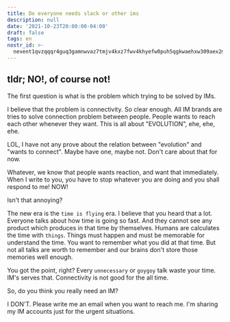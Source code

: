 ```yaml
---
title: Do everyone needs slack or other ims
description: null
date: '2021-10-23T20:00:00-04:00'
draft: false
tags: en
nostr_id: >-
  nevent1qvzqqqr4guq3gamnwvaz7tmjv4kxz7fwv4khyefw0puh5qgkwaehxw309aex2mrp0yhxummnw3ezucnpdejqqgxvd6xak0k3d3cndud9nxy0xuspc7gg8uvttdqyu3ukjzlztaax2y5ee7xq
---
```



tldr; NO!, of course not!
---

The first question is what is the problem which trying to be solved by IMs.

I believe that the problem is connectivity. So clear enough. All IM brands are tries to solve connection problem between people. People wants to reach each other whenever they want. This is all about "EVOLUTION", ehe, ehe, ehe.
<!--more-->
LOL, I have not any prove about the relation between "evolution" and "wants to connect". Maybe have one, maybe not. Don't care about that for now. 

Whatever, we know that people wants reaction, and want that immediately. When I write to you, you have to stop whatever you are doing and you shall respond to me! NOW!

Isn't that annoying?

The new era is the `time is flying` era. I believe that you heard that a lot. Everyone talks about how time is  going so fast. And they cannot see any product which produces in that time by themselves. Humans are calculates the time with `things`. Things must happen and must be memorable for understand the time. You want to remember what you did at that time. But not all talks are worth to remember and our brains don't store those memories well enough. 

You got the point, right? Every `unnecessary` or `goygoy` talk waste your time. IM's serves that. Connectivity is not good for the all time. 

So, do you think you really need an IM? 

I DON'T. Please write me an email when you want to reach me. I'm sharing my IM accounts just for the urgent situations.

